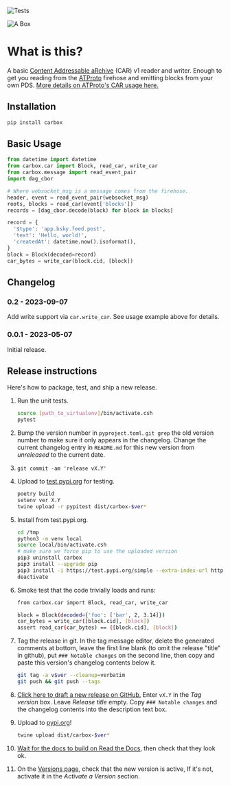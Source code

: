 ![Tests](https://github.com/jbn/car/actions/workflows/test.yaml/badge.svg)

![A Box](https://github.com/snarfed/carbox/raw/main/logo.png "A helmet for the psychonaut")

# What is this?

A basic [Content Addressable aRchive](https://ipld.io/specs/transport/car/) (CAR) v1 reader and writer. Enough to get you reading from the [ATProto](https://atproto.com/) firehose and emitting blocks from your own PDS. [More details on ATProto's CAR usage here.](https://atproto.com/specs/repository#car-file-serialization)

## Installation

```bash
pip install carbox
```

## Basic Usage

```python
from datetime import datetime
from carbox.car import Block, read_car, write_car
from carbox.message import read_event_pair
import dag_cbor

# Where websocket_msg is a message comes from the firehose.
header, event = read_event_pair(websocket_msg)
roots, blocks = read_car(event['blocks'])
records = [dag_cbor.decode(block) for block in blocks]

record = {
  '$type': 'app.bsky.feed.post',
  'text': 'Hello, world!',
  'createdAt': datetime.now().isoformat(),
}
block = Block(decoded=record)
car_bytes = write_car(block.cid, [block])
```


## Changelog

### 0.2 - 2023-09-07

Add write support via `car.write_car`. See usage example above for details.


### 0.0.1 - 2023-05-07

Initial release.


## Release instructions

Here's how to package, test, and ship a new release.

1. Run the unit tests.

    ```sh
    source [path_to_virtualenv]/bin/activate.csh
    pytest
    ```
1. Bump the version number in `pyproject.toml`. `git grep` the old version number to make sure it only appears in the changelog. Change the current changelog entry in `README.md` for this new version from _unreleased_ to the current date.
1. `git commit -am 'release vX.Y'`
1. Upload to [test.pypi.org](https://test.pypi.org/) for testing.

    ```sh
    poetry build
    setenv ver X.Y
    twine upload -r pypitest dist/carbox-$ver*
    ```
1. Install from test.pypi.org.

    ```sh
    cd /tmp
    python3 -m venv local
    source local/bin/activate.csh
    # make sure we force pip to use the uploaded version
    pip3 uninstall carbox
    pip3 install --upgrade pip
    pip3 install -i https://test.pypi.org/simple --extra-index-url https://pypi.org/simple carbox==$ver
    deactivate
    ```
1. Smoke test that the code trivially loads and runs:

    ```sh
    from carbox.car import Block, read_car, write_car

    block = Block(decoded={'foo': ['bar', 2, 3.14]})
    car_bytes = write_car([block.cid], [block])
    assert read_car(car_bytes) == ([block.cid], [block])
    ```
1. Tag the release in git. In the tag message editor, delete the generated comments at bottom, leave the first line blank (to omit the release "title" in github), put `### Notable changes` on the second line, then copy and paste this version's changelog contents below it.

    ```sh
    git tag -a v$ver --cleanup=verbatim
    git push && git push --tags
    ```
1. [Click here to draft a new release on GitHub.](https://github.com/snarfed/carbox/releases/new) Enter `vX.Y` in the _Tag version_ box. Leave _Release title_ empty. Copy `### Notable changes` and the changelog contents into the description text box.
1. Upload to [pypi.org](https://pypi.org/)!

    ```sh
    twine upload dist/carbox-$ver*
    ```
1. [Wait for the docs to build on Read the Docs](https://readthedocs.org/projects/carbox/builds/), then check that they look ok.
1. On the [Versions page](https://readthedocs.org/projects/carbox/versions/), check that the new version is active, If it's not, activate it in the _Activate a Version_ section.

